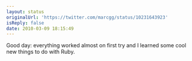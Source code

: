 ```yaml
---
layout: status
originalUrl: 'https://twitter.com/marcgg/status/10231643923'
isReply: false
date: 2010-03-09 18:15:49
---
```


Good day: everything worked almost on first try and I learned some cool new things to do with Ruby.
